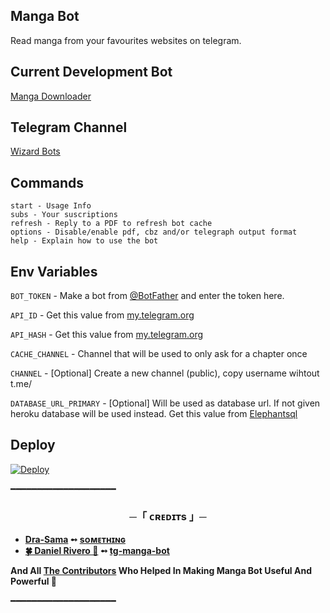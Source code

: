 ## Manga Bot
Read manga from your favourites websites on telegram.

## Current Development Bot
[Manga Downloader](https://t.me/Manga_Downloaderx_bot)

## Telegram Channel
[Wizard Bots](https://t.me/Wizard_Bots)

## Commands
```
start - Usage Info
subs - Your suscriptions
refresh - Reply to a PDF to refresh bot cache
options - Disable/enable pdf, cbz and/or telegraph output format
help - Explain how to use the bot
```


## Env Variables

`BOT_TOKEN` - Make a bot from [@BotFather](https://t.me/BotFather) and enter the token here.

`API_ID` - Get this value from [my.telegram.org](https://my.telegram.org/apps)

`API_HASH` - Get this value from [my.telegram.org](https://my.telegram.org/apps)

`CACHE_CHANNEL` - Channel that will be used to only ask for a chapter once

`CHANNEL` - [Optional] Create a new channel (public), copy username wihtout t.me/

`DATABASE_URL_PRIMARY` - [Optional] Will be used as database url. If not given heroku database will be used instead. Get this value from [Elephantsql](https://elephantsql.com/)


## Deploy
[![Deploy](https://www.herokucdn.com/deploy/button.svg)](https://heroku.com/deploy)

━━━━━━━━━━━━━━━━━━━━

<h3 align="center">
    ─「 ᴄʀᴇᴅɪᴛs 」─
</h3>

- <b>[Dra-Sama](https://github.com/Dra-sama)  ➻  [sᴏᴍᴇᴛʜɪɴɢ](https://github.com/Dra-sama/mangabot) </b>
- <b>[🍀 Daniel Rivero 🍅](https://github.com/driverog)  ➻  [tg-manga-bot](https://github.com/driverog/tg-manga-bot) </b>

<b>And All [The Contributors](https://github.com/Dra-sama/mangabot/graphs/contributors) Who Helped In Making Manga Bot Useful And Powerful 🖤 </b>

━━━━━━━━━━━━━━━━━━━━

